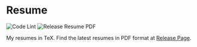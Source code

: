 Resume
===

![Code Lint](https://github.com/yumminhuang/resume/workflows/Code%20Lint/badge.svg)
![Release Resume PDF](https://github.com/yumminhuang/resume/workflows/Release%20Resume%20PDF/badge.svg)

My resumes in TeX.
Find the latest resumes in PDF format at [Release Page](https://github.com/yumminhuang/resume/releases/latest).

